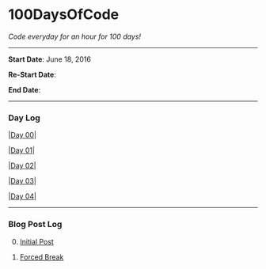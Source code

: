 # 100DaysOfCode

*Code everyday for an hour for 100 days!*

---

**Start Date**: June 18, 2016

**Re-Start Date**:

**End Date**:

---

### Day Log

 |[Day 00](https://github.com/AmmarAliShah/100DaysOfCode/commit/fbde01bf7529345fcfd90bc9c2a0e5a47ac68826)|

 |[Day 01](https://github.com/AmmarAliShah/100DaysOfCode/commit/253af5962013c3b9f64891d94fa94cc7cdb1d55f)|

 |[Day 02](https://github.com/AmmarAliShah/100DaysOfCode/commit/035259fab11be45efb7d4684d4a22227d00de48b)|

 |[Day 03](https://github.com/AmmarAliShah/100DaysOfCode/commit/53161639a8806df246f15dbc9b541faf7df64322)|

 |[Day 04](https://github.com/AmmarAliShah/100DaysOfCode/commit/1f2547342fdd2f7d56cfbcd166e2302000b0dfb0)|

---

### Blog Post Log

0. [Initial Post](http://ammarcodes.blogspot.com/2016/06/starting-100daysofcode.html)

1. [Forced Break](https://ammarcodes.blogspot.com/2016/07/forced-break-100daysofcode.html)
